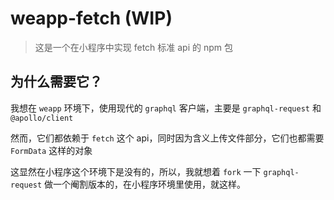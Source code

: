 # weapp-fetch (WIP)

> 这是一个在小程序中实现 fetch 标准 api 的 npm 包
## 为什么需要它？

我想在 `weapp` 环境下，使用现代的 `graphql` 客户端，主要是 `graphql-request` 和 `@apollo/client`

然而，它们都依赖于 `fetch` 这个 api，同时因为含义上传文件部分，它们也都需要 `FormData` 这样的对象

这显然在小程序这个环境下是没有的，所以，我就想着 `fork` 一下 `graphql-request` 做一个阉割版本的，在小程序环境里使用，就这样。